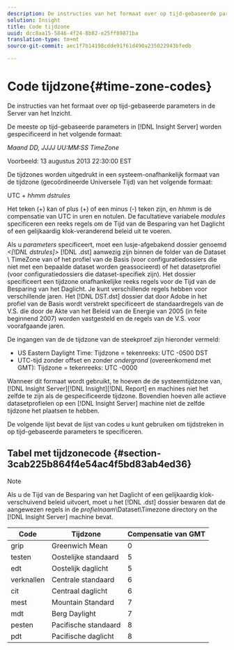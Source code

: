 ```yaml
---
description: De instructies van het formaat over op tijd-gebaseerde parameters in de Server van het Inzicht.
solution: Insight
title: Code tijdzone
uuid: dcc8aa15-5846-4f24-8b82-e25ff89871ba
translation-type: tm+mt
source-git-commit: aec1f7b14198cdde91f61d490a235022943bfedb

---
```



# Code tijdzone{#time-zone-codes}

De instructies van het formaat over op tijd-gebaseerde parameters in de Server van het Inzicht.

De meeste op tijd-gebaseerde parameters in [!DNL Insight Server] worden gespecificeerd in het volgende formaat:

*Maand DD, JJJJ UU:MM:SS TimeZone*

Voorbeeld: 13 augustus 2013 22:30:00 EST

De tijdzones worden uitgedrukt in een systeem-onafhankelijk formaat van de tijdzone (gecoördineerde Universele Tijd) van het volgende formaat:

UTC + *hhmm dstrules*

Het teken (+) kan of plus (+) of een minus (-) teken zijn, en *hhmm* is de compensatie van UTC in uren en notulen. De facultatieve variabele *modules* specificeren een reeks regels om de Tijd van de Besparing van het Daglicht of een gelijkaardig klok-veranderend beleid uit te voeren.

Als u *parameters* specificeert, moet een lusje-afgebakend dossier genoemd *&lt;[!DNL dstrules]>* [!DNL .dst] aanwezig zijn binnen de folder van de Dataset \ TimeZone van of het profiel van de Basis (voor configuratiedossiers die niet met een bepaalde dataset worden geassocieerd) of het datasetprofiel (voor configuratiedossiers die dataset-specifiek zijn). Het dossier specificeert een tijdzone onafhankelijke reeks regels voor de Tijd van de Besparing van het Daglicht. Je kunt verschillende regels hebben voor verschillende jaren. Het [!DNL DST.dst] dossier dat door Adobe in het profiel van de Basis wordt verstrekt specificeert de standaardregels van de V.S. die door de Akte van het Beleid van de Energie van 2005 (in feite beginnend 2007) worden vastgesteld en de regels van de V.S. voor voorafgaande jaren.

De ingangen van de de tijdzone van de steekproef zijn hieronder vermeld:

* US Eastern Daylight Time: Tijdzone = tekenreeks: UTC -0500 DST
* UTC-tijd zonder offset en zonder *ondergrond* (overeenkomend met GMT): Tijdzone = tekenreeks: UTC -0000

Wanneer dit formaat wordt gebruikt, te hoeven de de systeemtijdzone van, [!DNL Insight Server][!DNL Insight][!DNL Report] en machines niet het zelfde te zijn als de gespecificeerde tijdzone. Bovendien hoeven alle actieve datasetprofielen op een [!DNL Insight Server] machine niet de zelfde tijdzone het plaatsen te hebben.

De volgende lijst bevat de lijst van codes u kunt gebruiken om tijdstreken in op tijd-gebaseerde parameters te specificeren.

## Tabel met tijdzonecode {#section-3cab225b864f4e54ac4f5bd83ab4ed36}

>[!NOTE]
>
>Als u de Tijd van de Besparing van het Daglicht of een gelijkaardig klok-verschuivend beleid uitvoert, moet u het [!DNL .dst] dossier bewaren dat de aangewezen regels in de *profielnaam*\Dataset\Timezone directory on the [!DNL Insight Server] machine bevat.

| Code | Tijdzone | Compensatie van GMT |
|---|---|---|
| grip | Greenwich Mean | 0 |
| testen | Oostelijke standaard | 5 |
| edt | Oostelijk daglicht | 5 |
| verknallen | Centrale standaard | 6 |
| cit | Centraal daglicht | 6 |
| mest | Mountain Standard | 7 |
| mdt | Berg Daylight | 7 |
| pesten | Pacifische standaard | 8 |
| pdt | Pacifische daglicht | 8 |

